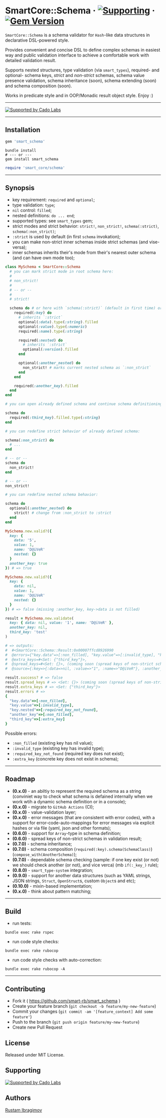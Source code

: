 # SmartCore::Schema &middot; [![Supporting](https://github.com/Cado-Labs/cado-labs-logos/blob/main/cado_labs_badge.png)](https://github.com/Cado-Labs/) &middot; [![Gem Version](https://badge.fury.io/rb/smart_schema.svg)](https://badge.fury.io/rb/smart_schema)

`SmartCore::Schema` is a schema validator for `Hash`-like data structures in declarative DSL-powered style.

Provides convenient and concise DSL to define complex schemas in easiest way and public validation interface to achieve a comfortable work with detailed validation result.

Supports nested structures, type validation (via `smart_types`), required- and optional- schema keys, *strict* and *non-strict* schemas, schema value presence validation, schema inheritance (soon), schema extending (soon) and schema composition (soon).

Works in predicate style and in OOP/Monadic result object style. Enjoy :)

---

<p>
  <a href="https://github.com/Cado-Labs">
    <img src="https://github.com/Cado-Labs/cado-labs-logos/blob/main/cado_labs_supporting.svg" alt="Supported by Cado Labs" />
  </a>
</p>

---

## Installation

```ruby
gem 'smart_schema'
```

```shell
bundle install
# --- or ---
gem install smart_schema
```

```ruby
require 'smart_core/schema'
```

---

## Synopsis

- key requirement: `required` and `optional`;
- type validation: `type`;
- `nil` control: `filled`;
- nested definitions: `do ... end`;
- supported types: see `smart_types` gem;
- strict modes and strict behavior: `strict!`, `non_strict!`, `schema(:strict)`, `schema(:non_strict)`;
- `:strict` is used by default (in first `schema` invokation);
- you can make non-strict inner schemas inside strict schemas (and vise-versa);
- inner schemas inherits their's mode from their's nearest outer schema (and can have own mode too);

```ruby
class MySchema < SmartCore::Schema
  # you can mark strict mode in root schema here:
  #
  # non_strict!
  #
  # -- or --
  #
  # strict!

  schema do # or here with `schema(:strict)` (default in first time) or `schema(:non_strict)`
    required(:key) do
      # inherits `:strict`
      optional(:data).type(:string).filled
      optional(:value).type(:numeric)
      required(:name).type(:string)

      required(:nested) do
        # inherits `:strict`
        optional(:version).filled
      end

      optional(:another_nested) do
        non_strict! # marks current nested schema as `:non_strict`
      end
    end

    required(:another_key).filled
  end
end
```

```ruby
# you can open already defined schema and continue schema definitioning:

schema do
  required(:third_key).filled.type(:string)
end
```

```ruby
# you can redefine strict behavior of already defined schema:

schema(:non_strict) do
  # ...
end

# -- or --
schema do
  non_strict!
end

# -- or --
non_strict!
```

```ruby
# you can redefine nested schema behavior:

schema do
  optional(:another_nested) do
    strict! # change from :non_strict to :strict
  end
end
```

```ruby
MySchema.new.valid?({
  key: {
    data: '5',
    value: 1,
    name: 'D@iVeR'
    nested: {}
  }
  another_key: true
}) # => true

MySchema.new.valid?({
  key: {
    data: nil,
    value: 1,
    name: 'D@iVeR'
    nested: {}
  }
}) # => false (missing :another_key, key->data is not filled)
```

```ruby
result = MySchema.new.validate(
  key: { data: nil, value: '1', name: 'D@iVeR' },
  another_key: nil,
  third_key: 'test'
)

# => outputs:
#  #<SmartCore::Schema::Result:0x00007ffcd8926990
#  @errors={"key.data"=>[:non_filled], "key.value"=>[:invalid_type], "key.nested"=>[:required_key_not_found], "another_key"=>[:non_filled], "third_key"=>[:extra_key]},
#  @extra_keys=#<Set: {"third_key"}>,
#  @spread_keys=#<Set: {}>, (coming soon (spread keys of non-strict schemas))
#  @source={:key=>{:data=>nil, :value=>"1", :name=>"D@iVeR"}, :another_key=>nil, :third_key=>"test"}>

result.success? # => false
result.spread_keys # => <Set: {}> (coming soon (spread keys of non-strict schemas))
result.extra_keys # => <Set: {"third_key"}>
result.errors # =>
{
  "key.data"=>[:non_filled],
  "key.value"=>[:invalid_type],
  "key.nested"=>[:required_key_not_found],
  "another_key"=>[:non_filled],
  "third_key"=>[:extra_key]
}
```

Possible errors:
  - `:non_filled` (existing key has nil value);
  - `:invalid_type` (existing key has invalid type);
  - `:required_key_not_found` (required key does not exist);
  - `:extra_key` (concrete key does not exist in schema);

---

## Roadmap

- **(0.x.0)** - an abiltiy to represent the required schema as a string (conviniet way to check what schema is defained internally when we work wtih a dynamic schema definition or in a console);
- **(0.x.0)** - migrate to `GitHub Actions` (CI);
- **(0.x.0)** - value-validation layer;
- **(0.x.0)** - error messages (that are consistent with error codes), with a support for error-code-auto-mappings for error messages via explicit hashes or via file (yaml, json and other formats);
- **(0.6.0)** - support for `Array`-type in schema definition;
- **(0.6.0)** - spread keys of non-strict schemas in validation result;
- **(0.7.0)** - schema inheritance;
- **(0.7.0)** - schema composition (`required(:key).schema(SchemaClass)`) (`compose_with(AnotherSchema)`);
- **(0.7.0)** - dependable schema checking (sample: if one key exist (or not) we should check another (or not), and vice verca) (mb `if(:_key_)` rule);
- **(0.8.0)** - `smart_type-system` integration;
- **(0.9.0)** - support for another data structures (such as YAML strings, JSON strings, `Struct`, `OpenStruct`s, custom `Object`s  and etc);
- **(0.10.0)** - mixin-based implementation;
- **(0.x.0)** - think about pattern matching;

---

## Build

- run tests:

```shell
bundle exec rake rspec
```

- run code style checks:

```shell
bundle exec rake rubocop
```

- run code style checks with auto-correction:

```shell
bundle exec rake rubocop -A
```

---

## Contributing

- Fork it ( https://github.com/smart-rb/smart_schema )
- Create your feature branch (`git checkout -b feature/my-new-feature`)
- Commit your changes (`git commit -am '[feature_context] Add some feature'`)
- Push to the branch (`git push origin feature/my-new-feature`)
- Create new Pull Request

## License

Released under MIT License.

## Supporting

<a href="https://github.com/Cado-Labs">
  <img src="https://github.com/Cado-Labs/cado-labs-logos/blob/main/cado_labs_logo.png" alt="Supported by Cado Labs" />
</a>

## Authors

[Rustam Ibragimov](https://github.com/0exp)
